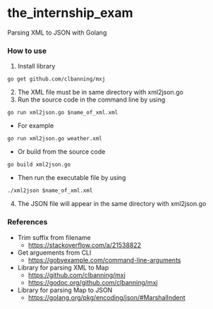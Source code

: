 # the_internship_exam
Parsing XML to JSON with Golang

### How to use
1. Install library
```
go get github.com/clbanning/mxj
```
2. The XML file must be in same directory with xml2json.go
3. Run the source code in the command line by using
```
go run xml2json.go $name_of_xml.xml
```
  - For example
```
go run xml2json.go weather.xml
```
  - Or build from the source code
```
go build xml2json.go
```
  - Then run the executable file by using
```
./xml2json $name_of_xml.xml
```
4. The JSON file will appear in the same directory with xml2json.go

### References
- Trim suffix from filename
  - https://stackoverflow.com/a/21538822
- Get arguements from CLI
  - https://gobyexample.com/command-line-arguments
- Library for parsing XML to Map
  - https://github.com/clbanning/mxj
  - https://godoc.org/github.com/clbanning/mxj
- Library for parsing Map to JSON
  - https://golang.org/pkg/encoding/json/#MarshalIndent
